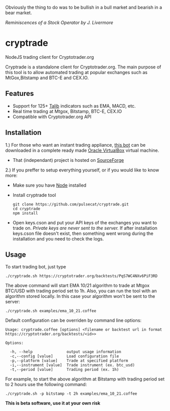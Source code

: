 Obviously the thing to do was to be bullish in a bull market and bearish in a bear market.


  *Reminiscences of a Stock Operator by J. Livermore*

cryptrade
=========

NodeJS trading client for Cryptotrader.org


Cryptrade is a standalone client for Cryptotrader.org. The main purpose of this tool is to allow automated trading at 
popular exchanges such as MtGox,Bitstamp and BTC-E and CEX.IO.

## Features
  - Support for 125+ [Talib](http://ta-lib.org/) indicators such as EMA, MACD, etc. 
  - Real time trading at Mtgox, Bitstamp, BTC-E, CEX.IO
  - Compatible with Cryptotrader.org API

## Installation

1.) For those who want an instant trading appliance, [this bot](https://github.com/pulsecat/cryptrade) can be downloaded in a complete ready made [Oracle VirtualBox](https://www.virtualbox.org/) virtual machine. 
  - That (independant) project is hosted on [SourceForge](https://sourceforge.net/projects/cryptotradervm/)

2.) If you preffer to setup everything yourself, or if you would like to know more:
  - Make sure you have [Node](http://nodejs.org/) installed 
  - Install cryptrade tool
    
        git clone https://github.com/pulsecat/cryptrade.git
        cd cryptrade
        npm install

  - Open keys.cson and put your API keys of the exchanges you want to trade on. *Private keys are never sent to the server.* If after installation keys.cson file doesn't exist, then something went wrong during the installation and you need to check the logs. 
  
## Usage
  To start trading bot, just type
  
    ./cryptrade.sh https://cryptotrader.org/backtests/PqS7WC4NXv6PiF3RD
    
  The above command will start EMA 10/21 algorithm to trade at Mtgox BTC/USD with trading period set to 1h. 
  Also, you can run the tool with an algorithm stored locally. In this case your algorithm won't be sent to the server:
  
    ./cryptrade.sh examples/ema_10_21.coffee
  
        
   Default configuration can be overriden by command line options:
  
    Usage: cryptrade.coffee [options] <filename or backtest url in format https://cryptotrader.org/backtests/<id>>

    Options:

      -h, --help               output usage information
      -c,--config [value]      Load configuration file
      -p,--platform [value]    Trade at specified platform
      -i,--instrument [value]  Trade instrument (ex. btc_usd)
      -t,--period [value]      Trading period (ex. 1h)
      
  For example, to start the above algorithm at Bitstamp with trading period set to 2 hours use the following command:
    
    ./cryptrade.sh -p bitstamp -t 2h examples/ema_10_21.coffee
    
    

**This is beta software, use it at your own risk**
